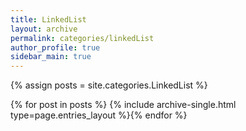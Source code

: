 ```yaml
---
title: LinkedList
layout: archive
permalink: categories/linkedList
author_profile: true
sidebar_main: true
---
```




{% assign posts = site.categories.LinkedList %}

{% for post in posts %} {% include archive-single.html type=page.entries_layout %}{% endfor %}
